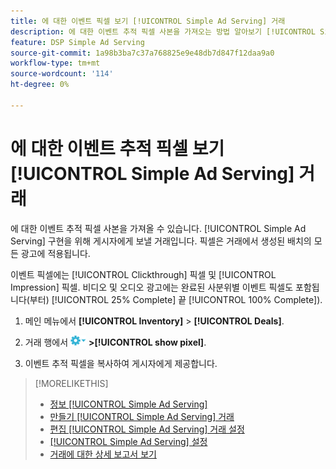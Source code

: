 ```yaml
---
title: 에 대한 이벤트 픽셀 보기 [!UICONTROL Simple Ad Serving] 거래
description: 에 대한 이벤트 추적 픽셀 사본을 가져오는 방법 알아보기 [!UICONTROL Simple Ad Serving] 거래
feature: DSP Simple Ad Serving
source-git-commit: 1a98b3ba7c37a768825e9e48db7d847f12daa9a0
workflow-type: tm+mt
source-wordcount: '114'
ht-degree: 0%

---
```


# 에 대한 이벤트 추적 픽셀 보기 [!UICONTROL Simple Ad Serving] 거래

에 대한 이벤트 추적 픽셀 사본을 가져올 수 있습니다. [!UICONTROL Simple Ad Serving] 구현을 위해 게시자에게 보낼 거래입니다. 픽셀은 거래에서 생성된 배치의 모든 광고에 적용됩니다.

이벤트 픽셀에는 [!UICONTROL Clickthrough] 픽셀 및 [!UICONTROL Impression] 픽셀. 비디오 및 오디오 광고에는 완료된 사분위별 이벤트 픽셀도 포함됩니다(부터) [!UICONTROL 25% Complete] 끝 [!UICONTROL 100% Complete]).

1. 메인 메뉴에서 **[!UICONTROL Inventory]** > **[!UICONTROL Deals]**.

1. 거래 행에서 ![옵션 메뉴](/help/dsp/assets/options-menu.png) **>[!UICONTROL show pixel]**.

1. 이벤트 추적 픽셀을 복사하여 게시자에게 제공합니다.

>[!MORELIKETHIS]
>
>* [정보 [!UICONTROL Simple Ad Serving]](simple-deal-about.md)
>* [만들기 [!UICONTROL Simple Ad Serving] 거래](simple-deal-create.md)
>* [편집 [!UICONTROL Simple Ad Serving] 거래 설정](simple-deal-edit.md)
>* [[!UICONTROL Simple Ad Serving] 설정](simple-deal-settings.md)
>* [거래에 대한 상세 보고서 보기](/help/dsp/inventory/deal-view-report.md)


